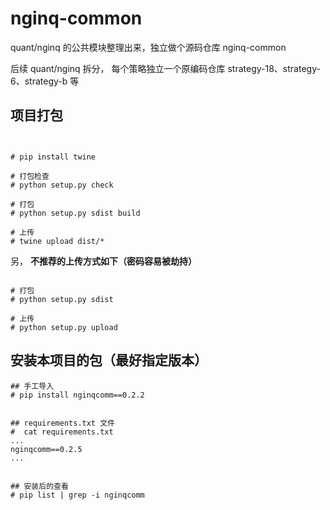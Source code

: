 # nginq-common 
quant/nginq 的公共模块整理出来，独立做个源码仓库  nginq-common 

后续  quant/nginq 拆分， 每个策略独立一个原编码仓库  strategy-18、strategy-6、strategy-b 等



## 项目打包

```


# pip install twine 

# 打包检查
# python setup.py check

# 打包
# python setup.py sdist build

# 上传
# twine upload dist/*

```

另， **不推荐的上传方式如下（密码容易被劫持）**
```

# 打包
# python setup.py sdist

# 上传
# python setup.py upload  
```

## 安装本项目的包（最好指定版本）

```
## 手工导入 
# pip install nginqcomm==0.2.2


## requirements.txt 文件
#  cat requirements.txt
...
nginqcomm==0.2.5
...


## 安装后的查看
# pip list | grep -i nginqcomm

```